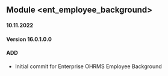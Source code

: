 ## Module <ent_employee_background>

#### 10.11.2022
#### Version 16.0.1.0.0
#### ADD
- Initial commit for Enterprise OHRMS Employee Background

